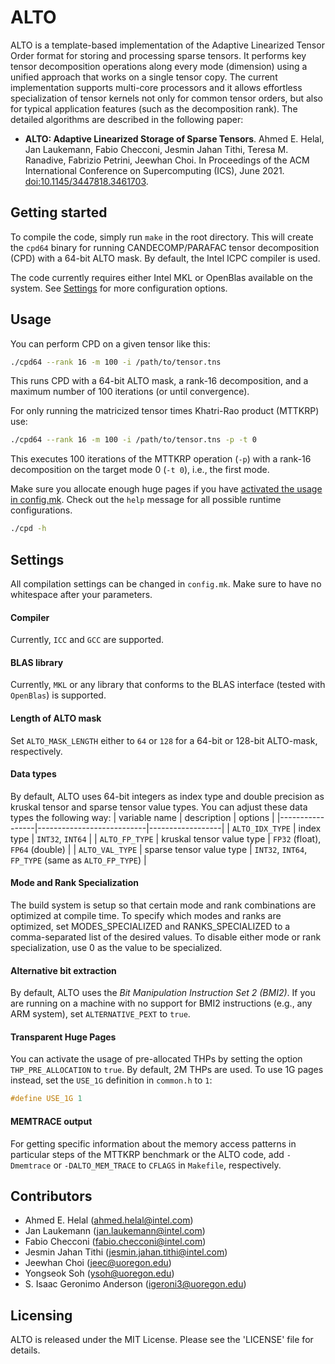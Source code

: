 # ALTO
ALTO is a template-based implementation of the Adaptive Linearized Tensor Order format for storing and processing sparse tensors. It performs key tensor decomposition operations along every mode (dimension) using a unified approach that works on a single tensor copy. The current implementation supports multi-core processors and it allows effortless specialization of tensor kernels not only for common tensor orders, but also for typical application features (such as the decomposition rank). The detailed algorithms are described in the following paper:
* **ALTO: Adaptive Linearized Storage of Sparse Tensors**. Ahmed E. Helal, Jan Laukemann, Fabio Checconi, Jesmin Jahan Tithi, Teresa M. Ranadive, Fabrizio Petrini, Jeewhan Choi. In Proceedings of the ACM International Conference on Supercomputing (ICS), June 2021. [doi:10.1145/3447818.3461703](https://doi.org/10.1145/3447818.3461703). 

## Getting started
To compile the code, simply run `make` in the root directory. This will create the `cpd64` binary for running CANDECOMP/PARAFAC tensor decomposition (CPD) with a 64-bit ALTO mask. 
By default, the Intel ICPC compiler is used.

The code currently requires either Intel MKL or OpenBlas available on the system. See [Settings](#settings) for more configuration options.

## Usage
You can perform CPD on a given tensor like this:
```bash
./cpd64 --rank 16 -m 100 -i /path/to/tensor.tns
```
This runs CPD with a 64-bit ALTO mask, a rank-16 decomposition, and a maximum number of 100 iterations (or until convergence).

For only running the matricized tensor times Khatri-Rao product (MTTKRP) use:
```bash
./cpd64 --rank 16 -m 100 -i /path/to/tensor.tns -p -t 0 
```
This executes 100 iterations of the MTTKRP operation (`-p`) with a rank-16 decomposition on the target mode 0 (`-t 0`), i.e., the first mode.

Make sure you allocate enough huge pages if you have [activated the usage in config.mk](#transparent-huge-pages). 
Check out the `help` message for all possible runtime configurations.
```bash
./cpd -h
```

## Settings
All compilation settings can be changed in `config.mk`. Make sure to have no whitespace after your parameters.

#### Compiler
Currently, `ICC` and `GCC` are supported.

#### BLAS library
Currently, `MKL` or any library that conforms to the BLAS interface (tested with `OpenBlas`) is supported.

#### Length of ALTO mask
Set `ALTO_MASK_LENGTH` either to `64` or `128` for a 64-bit or 128-bit ALTO-mask, respectively.

#### Data types
By default, ALTO uses 64-bit integers as index type and double precision as kruskal tensor and sparse tensor value types.
You can adjust these data types the following way:
| variable name   | description               | options          |
|-----------------|---------------------------|------------------|
| `ALTO_IDX_TYPE` | index type                | `INT32`, `INT64` |
| `ALTO_FP_TYPE`  | kruskal tensor value type | `FP32` (float), `FP64` (double) |
| `ALTO_VAL_TYPE` | sparse tensor value type  | `INT32`, `INT64`, `FP_TYPE` (same as `ALTO_FP_TYPE`) |

#### Mode and Rank Specialization
The build system is setup so that certain mode and rank combinations are optimized at compile time.  To specify which modes and ranks are optimized, set MODES_SPECIALIZED and RANKS_SPECIALIZED to a comma-separated list of the desired values. To disable either mode or rank specialization, use 0 as the value to be specialized.

#### Alternative bit extraction
By default, ALTO uses the *Bit Manipulation Instruction Set 2 (BMI2)*.
If you are running on a machine with no support for BMI2 instructions (e.g., any ARM system), set `ALTERNATIVE_PEXT` to `true`.

#### Transparent Huge Pages
You can activate the usage of pre-allocated THPs by setting the option `THP_PRE_ALLOCATION` to `true`. 
By default, 2M THPs are used.
To use 1G pages instead, set the `USE_1G` definition in `common.h` to `1`:
```cpp
#define USE_1G 1
```

#### MEMTRACE output
For getting specific information about the memory access patterns in particular steps of the MTTKRP benchmark or the ALTO code, add `-Dmemtrace` or `-DALTO_MEM_TRACE` to `CFLAGS` in `Makefile`, respectively.


## Contributors
* Ahmed E. Helal (ahmed.helal@intel.com)
* Jan Laukemann  (jan.laukemann@intel.com)
* Fabio Checconi (fabio.checconi@intel.com)
* Jesmin Jahan Tithi (jesmin.jahan.tithi@intel.com)
* Jeewhan Choi (jeec@uoregon.edu)
* Yongseok Soh (ysoh@uoregon.edu)
* S. Isaac Geronimo Anderson (igeroni3@uoregon.edu)

## Licensing
ALTO is released under the MIT License. Please see the 'LICENSE' file for details.

<!--
Reviewed 5/16/23 MRB
-->
